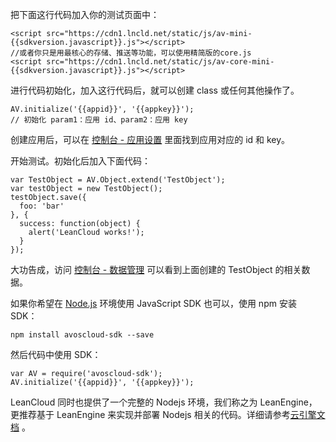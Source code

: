 把下面这行代码加入你的测试页面中：

```
<script src="https://cdn1.lncld.net/static/js/av-mini-{{sdkversion.javascript}}.js"></script>
//或者你只是用最核心的存储、推送等功能，可以使用精简版的core.js
<script src="https://cdn1.lncld.net/static/js/av-core-mini-{{sdkversion.javascript}}.js"></script>
```

进行代码初始化，加入这行代码后，就可以创建 class 或任何其他操作了。

```
AV.initialize('{{appid}}', '{{appkey}}');
// 初始化 param1：应用 id、param2：应用 key
```

创建应用后，可以在 [控制台 - 应用设置](/app.html?appid={{appid}}#/key) 里面找到应用对应的 id 和 key。

开始测试。初始化后加入下面代码：

```
var TestObject = AV.Object.extend('TestObject');
var testObject = new TestObject();
testObject.save({
  foo: 'bar'
}, {
  success: function(object) {
    alert('LeanCloud works!');
  }
});
```
大功告成，访问 [控制台 - 数据管理](/data.html?appid={{appid}}#/TestObject) 可以看到上面创建的 TestObject 的相关数据。

如果你希望在 [Node.js](http://nodejs.org/) 环境使用 JavaScript SDK 也可以，使用 npm 安装 SDK：

```
npm install avoscloud-sdk --save
```

然后代码中使用 SDK：

```
var AV = require('avoscloud-sdk');
AV.initialize('{{appid}}', '{{appkey}}');
```

LeanCloud 同时也提供了一个完整的 Nodejs 环境，我们称之为 LeanEngine，更推荐基于 LeanEngine 来实现并部署 Nodejs 相关的代码。详细请参考[云引擎文档](https://leancloud.cn/docs/leanengine_guide-node.html) 。

